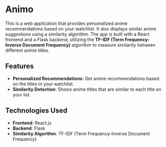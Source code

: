 # Animo

This is a web application that provides personalized anime recommendations based on your watchlist. It also displays similar anime suggestions using a similarity algorithm. The app is built with a React frontend and a Flask backend, utilizing the **TF-IDF (Term Frequency-Inverse Document Frequency)** algorithm to measure similarity between different anime titles.

## Features

- **Personalized Recommendations**: Get anime recommendations based on the titles in your watchlist.
- **Similarity Detection**: Shows anime titles that are similar to each title on your list.

## Technologies Used

- **Frontend**: React.js
- **Backend**: Flask
- **Similarity Algorithm**: TF-IDF (Term Frequency-Inverse Document Frequency)

